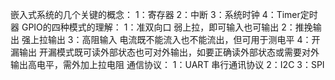 嵌入式系统的几个关键的概念：
1：寄存器
2：中断
3：系统时钟
4：Timer定时器
GPIO的四种模式的理解：
1：准双向口 弱上拉，即可输入也可输出
2：推挽输出 强上拉输出
3：高阻输入 电流既不能流入也不能流出，但可用于测电平
4：开漏输出 开漏模式既可读外部状态也可对外输出，如要正确读外部状态或需要对外输出高电平，需外加上拉电阻
通信协议：
1：UART 串行通讯协议
2：I2C
3：SPI
